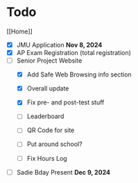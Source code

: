 # Todo

[[Home]]

- [x] JMU Application **Nov 8, 2024**
- [x] AP Exam Registration (total registration)
- [ ] Senior Project Website
  - [x] Add Safe Web Browsing info section

  - [x] Overall update

  - [x] Fix pre- and post-test stuff

  - [ ] Leaderboard

  - [ ] QR Code for site

  - [ ] Put around school?

  - [ ] Fix Hours Log
- [ ] Sadie Bday Present **Dec 9, 2024**